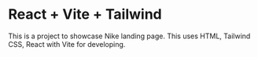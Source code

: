 # React + Vite + Tailwind

This is a project to showcase Nike landing page. This uses HTML, Tailwind CSS, React with Vite for developing.


